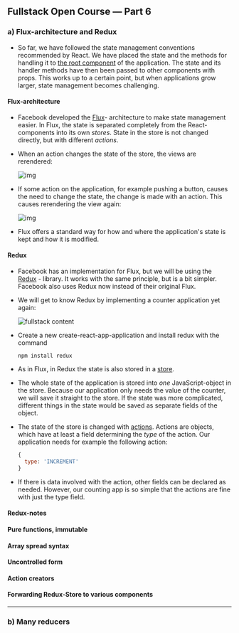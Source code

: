 ## Fullstack Open Course — Part 6

### a) Flux-architecture and Redux

* So far, we have followed the state management conventions recommended by React. We have placed the state and the methods for handling it to [the root component](https://reactjs.org/docs/lifting-state-up.html) of the application. The state and its handler methods have then been passed to other components with props. This works up to a certain point, but when applications grow larger, state management becomes challenging.

#### Flux-architecture

* Facebook developed the [Flux](https://facebook.github.io/flux/docs/in-depth-overview/)- architecture to make state management easier. In Flux, the state is separated completely from the React-components into its own *stores*. State in the store is not changed directly, but with different *actions*.

* When an action changes the state of the store, the views are rerendered:

  ![img](https://facebook.github.io/flux/img/overview/flux-simple-f8-diagram-1300w.png)

* If some action on the application, for example pushing a button, causes the need to change the state, the change is made with an action. This causes rerendering the view again:

  ![img](https://facebook.github.io/flux/img/overview/flux-simple-f8-diagram-with-client-action-1300w.png)

* Flux offers a standard way for how and where the application's state is kept and how it is modified.

#### Redux

* Facebook has an implementation for Flux, but we will be using the [Redux](https://redux.js.org/) - library. It works with the same principle, but is a bit simpler. Facebook also uses Redux now instead of their original Flux.

* We will get to know Redux by implementing a counter application yet again:

  ![fullstack content](https://fullstackopen.com/static/840092f1209e6650c1989aaf0c143817/5a190/1.png)

* Create a new create-react-app-application and install redux with the command

  ```
  npm install redux
  ```

* As in Flux, in Redux the state is also stored in a [store](https://redux.js.org/basics/store).

* The whole state of the application is stored into *one* JavaScript-object in the store. Because our application only needs the value of the counter, we will save it straight to the store. If the state was more complicated, different things in the state would be saved as separate fields of the object.

* The state of the store is changed with [actions](https://redux.js.org/basics/actions). Actions are objects, which have at least a field determining the *type* of the action. Our application needs for example the following action:

  ```javascript
  {
    type: 'INCREMENT'
  }
  ```

* If there is data involved with the action, other fields can be declared as needed. However, our counting app is so simple that the actions are fine with just the type field.

#### Redux-notes

#### Pure functions, immutable

#### Array spread syntax

#### Uncontrolled form

#### Action creators

#### Forwarding Redux-Store to various components

---

### b) Many reducers
